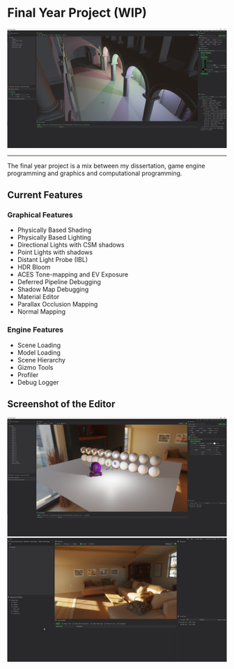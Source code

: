 # Final Year Project (WIP)
![SponzaLightsLarge.png](github/SponzaLightsLarge.png)
___
The final year project is a mix between my dissertation, game engine programming and graphics and computational 
programming.

## Current Features

### Graphical Features
- Physically Based Shading
- Physically Based Lighting
- Directional Lights with CSM shadows
- Point Lights with shadows
- Distant Light Probe (IBL)
- HDR Bloom
- ACES Tone-mapping and EV Exposure
- Deferred Pipeline Debugging
- Shadow Map Debugging
- Material Editor
- Parallax Occlusion Mapping 
- Normal Mapping

### Engine Features
- Scene Loading
- Model Loading
- Scene Hierarchy
- Gizmo Tools
- Profiler
- Debug Logger

## Screenshot of the Editor
![UnrealBall.png](github/UnrealBall.png)
![SceneLoading.gif](github/SceneLoading.gif)